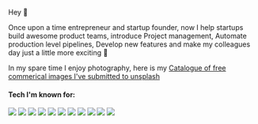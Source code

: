 Hey 👋

Once upon a time entrepreneur and startup founder, now I help startups build awesome product teams, introduce Project management, Automate production level pipelines, Develop new features and make my colleagues day just a little more exciting :beer:

In my spare time I enjoy photography, here is my [Catalogue of free commerical images I've submitted to unsplash](https://unsplash.com/@lightsonfire)

#### Tech I'm known for:
[![](https://img.shields.io/badge/TypeScript-informational?style=flat&logo=typescript&logoColor=white&color=1a1b27)](https://www.typescriptlang.org/)
[![](https://img.shields.io/badge/Node.js-informational?style=flat&logo=node.js&logoColor=white&color=1a1b27)](https://nodejs.org/en/) 
[![](https://img.shields.io/badge/Go-informational?style=flat&logo=go&logoColor=white&color=1a1b27)](https://golang.org) 
[![](https://img.shields.io/badge/Vue-informational?style=flat&logo=vue.js&logoColor=white&color=1a1b27)](https://nodejs.org/en/) 
[![](https://img.shields.io/badge/React-informational?style=flat&logo=react&logoColor=white&color=1a1b27)](https://reactjs.org/)
[![](https://img.shields.io/badge/Linux-informational?style=flat&logo=Linux&logoColor=white&color=1a1b27)](https://www.kernel.org/doc/html/latest/)
[![](https://img.shields.io/badge/Jest-informational?style=flat&logo=Jest&logoColor=white&color=1a1b27)](https://jestjs.io/)
[![](https://img.shields.io/badge/Git-informational?style=flat&logo=Git&logoColor=white&color=1a1b27)](https://git-scm.com/)
[![](https://img.shields.io/badge/Docker-informational?style=flat&logo=docker&logoColor=white&color=1a1b27)](https://www.docker.com/)
[![](https://img.shields.io/badge/Postgres-informational?style=flat&logo=Postgresql&logoColor=white&color=1a1b27)](https://www.Postgressql.com/)
[![](https://img.shields.io/badge/Cypress-informational?style=flat&logo=Cypress&logoColor=white&color=1a1b27)](https://cypress.io)
